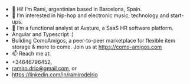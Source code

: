 - 👋 Hi! I’m Rami, argentinian based in Barcelona, Spain.
- 👀 I’m interested in hip-hop and electronic music, technology and start-ups.
- 🌱 I’m a functional analyst at Avature, a SaaS HR software platform.
- Angular and Typescript :)
- Buliding ComoAmigos, a peer-to-peer marketplace for flexible item storage & more to come. Join us at https://como-amigos.com 
- 📫 Reach me at:
- +34646796452,
- ramiro.drio@gmail.com, or
- https://linkedin.com/in/ramirodelrio
